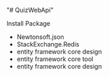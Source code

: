 "# QuizWebApi" 

Install Package

- Newtonsoft.json
- StackExchange.Redis
- entity framework core design
- entity framework core tool
- entity framework core design

